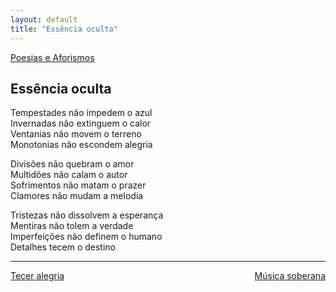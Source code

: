 ```yaml
---
layout: default
title: "Essência oculta"
--- 
```




[Poesias e Aforismos](./)

## Essência oculta

Tempestades não impedem o azul  
Invernadas não extinguem o calor  
Ventanias não movem o terreno  
Monotonias não escondem alegria

Divisões não quebram o amor  
Multidões não calam o autor  
Sofrimentos não matam o prazer  
Clamores não mudam a melodia

Tristezas não dissolvem a esperança  
Mentiras não tolem a verdade  
Imperfeições não definem o humano  
Detalhes tecem o destino

---

<div style="display: flex; justify-content: space-between;">
  <a href="./tecer-alegria.html">Tecer alegria</a>
  <a href="./musica-soberana.html">Música soberana</a>
</div>
